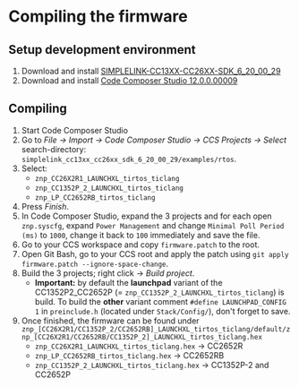 # Compiling the firmware

## Setup development environment
1. Download and install [SIMPLELINK-CC13XX-CC26XX-SDK_6_20_00_29](https://www.ti.com/tool/download/SIMPLELINK-CC13XX-CC26XX-SDK)
1. Download and install [Code Composer Studio 12.0.0.00009](http://www.ti.com/tool/CCSTUDIO)

## Compiling
1. Start Code Composer Studio
1. Go to *File -> Import -> Code Composer Studio -> CCS Projects -> Select* search-directory: `simplelink_cc13xx_cc26xx_sdk_6_20_00_29/examples/rtos`. 
1. Select:
    - `znp_CC26X2R1_LAUNCHXL_tirtos_ticlang`
    - `znp_CC1352P_2_LAUNCHXL_tirtos_ticlang`
    - `znp_LP_CC2652RB_tirtos_ticlang` 
4. Press *Finish*.
1. In Code Composer Studio, expand the 3 projects and for each open `znp.syscfg`, expand `Power Management` and change `Minimal Poll Period (ms)` to `1000`, change it back to `100` immediately and save the file.
1. Go to your CCS workspace and copy `firmware.patch` to the root.
1. Open Git Bash, go to your CCS root and apply the patch using `git apply firmware.patch --ignore-space-change`.
1. Build the 3 projects; right click -> *Build project*.
    - **Important:** by default the **launchpad** variant of the CC1352P2_CC2652P (= `znp_CC1352P_2_LAUNCHXL_tirtos_ticlang`) is build. To build the **other** variant comment `#define LAUNCHPAD_CONFIG 1` in `preinclude.h` (located under `Stack/Config/`), don't forget to save.
1. Once finished, the firmware can be found under `znp_[CC26X2R1/CC1352P_2/CC2652RB]_LAUNCHXL_tirtos_ticlang/default/znp_[CC26X2R1/CC2652RB/CC1352P_2]_LAUNCHXL_tirtos_ticlang.hex`
    - `znp_CC26X2R1_LAUNCHXL_tirtos_ticlang.hex` -> CC2652R
    - `znp_LP_CC2652RB_tirtos_ticlang.hex` -> CC2652RB
    - `znp_CC1352P_2_LAUNCHXL_tirtos_ticlang.hex` -> CC1352P-2 and CC2652P

